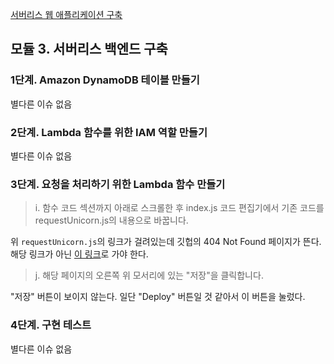 [서버리스 웹 애플리케이션 구축](https://aws.amazon.com/ko/getting-started/hands-on/build-serverless-web-app-lambda-apigateway-s3-dynamodb-cognito/module-3/)

## 모듈 3. 서버리스 백엔드 구축

### 1단계. Amazon DynamoDB 테이블 만들기
별다른 이슈 없음

### 2단계. Lambda 함수를 위한 IAM 역할 만들기
별다른 이슈 없음

### 3단계. 요청을 처리하기 위한 Lambda 함수 만들기
> i. 함수 코드 섹션까지 아래로 스크롤한 후 index.js 코드 편집기에서 기존 코드를 requestUnicorn.js의 내용으로 바꿉니다.

위 `requestUnicorn.js`의 링크가 걸려있는데 깃헙의 404 Not Found 페이지가 뜬다. 해당 링크가 아닌 [이 링크](https://github.com/aws-samples/aws-serverless-webapp-workshop/blob/main/workshop/content/ServerlessBackend/Lambda/requestUnicorn.js)로 가야 한다.

> j. 해당 페이지의 오른쪽 위 모서리에 있는 "저장"을 클릭합니다.

"저장" 버튼이 보이지 않는다. 일단 "Deploy" 버튼일 것 같아서 이 버튼을 눌렀다.

### 4단계. 구현 테스트
별다른 이슈 없음
